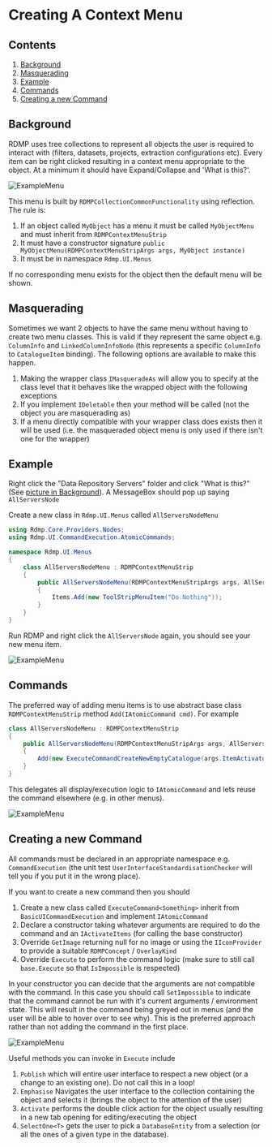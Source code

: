 # Creating A Context Menu

## Contents
1. [Background](#background)
2. [Masquerading](#masquerading)
5. [Example](#example)
6. [Commands](#commands)
7. [Creating a new Command](#creating-a-new-command)

## Background
RDMP uses tree collections to represent all objects the user is required to interact with (filters, datasets, projects, extraction configurations etc).  Every item can be right clicked resulting in a context menu appropriate to the object.  At a minimum it should have Expand/Collapse and 'What is this?'.

![ExampleMenu](Images/CreatingANewRightClickMenu/ExampleMenu.png) 

This menu is built by `RDMPCollectionCommonFunctionality` using reflection.  The rule is:

1. If an object called `MyObject` has a menu it must be called `MyObjectMenu` and must inherit from `RDMPContextMenuStrip`
2. It must have a constructor signature `public MyObjectMenu(RDMPContextMenuStripArgs args, MyObject instance)`
3. It must be in namespace `Rdmp.UI.Menus`

If no corresponding menu exists for the object then the default menu will be shown.

## Masquerading
Sometimes we want 2 objects to have the same menu without having to create two menu classes.  This is valid if they represent the same object e.g. `ColumnInfo` and  `LinkedColumnInfoNode` (this represents a specific `ColumnInfo` to `CatalogueItem` binding).  The following options are available to make this happen.

1. Making the wrapper class `IMasqueradeAs` will allow you to specify at the class level that it behaves like the wrapped object with the following exceptions
1. If you implement `IDeletable` then your method will be called (not the object you are masquerading as)
2. If a menu directly compatible with your wrapper class does exists then it will be used (i.e. the masqueraded object menu is only used if there isn't one for the wrapper)
	
## Example
Right click the "Data Repository Servers" folder and click "What is this?" (See [picture in Background](#background)).  A MessageBox should pop up saying `AllServersNode`

Create a new class in `Rdmp.UI.Menus` called `AllServersNodeMenu` 

```csharp
using Rdmp.Core.Providers.Nodes;
using Rdmp.UI.CommandExecution.AtomicCommands;

namespace Rdmp.UI.Menus
{
    class AllServersNodeMenu : RDMPContextMenuStrip
    {
        public AllServersNodeMenu(RDMPContextMenuStripArgs args, AllServersNode o) : base(args, o)
        {
            Items.Add(new ToolStripMenuItem("Do Nothing"));
        }
    }
}
```

Run RDMP and right click the `AllServersNode` again, you should see your new menu item.

![ExampleMenu](Images/CreatingANewRightClickMenu/DoNothingMenuItem.png)

## Commands
The preferred way of adding menu items is to use abstract base class `RDMPContextMenuStrip` method `Add(IAtomicCommand cmd)`.  For example 

<!--- f243e95a6dc94b3486f44b8f0bb0ed7d --->
```csharp
class AllServersNodeMenu : RDMPContextMenuStrip
{
    public AllServersNodeMenu(RDMPContextMenuStripArgs args, AllServersNode o) : base(args, o)
    {
        Add(new ExecuteCommandCreateNewEmptyCatalogue(args.ItemActivator));
    }
}
```
This delegates all display/execution logic to `IAtomicCommand` and lets reuse the command elsewhere (e.g. in other menus).  

![ExampleMenu](Images/CreatingANewRightClickMenu/AddCommand.png)

## Creating a new Command

All commands must be declared in an appropriate namespace e.g. `CommandExecution` (the unit test `UserInterfaceStandardisationChecker` will tell you if you put it in the wrong place).

If you want to create a new command then you should 
1. Create a new class called `ExecuteCommand<Something>` inherit from `BasicUICommandExecution` and implement `IAtomicCommand`
2. Declare a constructor taking whatever arguments are required to do the command and an `IActivateItems` (for calling the base constructor)
3. Override `GetImage` returning null for no image or using the `IIconProvider` to provide a suitable `RDMPConcept` / `OverlayKind`
4. Override `Execute` to perform the command logic (make sure to still call `base.Execute` so that `IsImpossible` is respected)

In your constructor you can decide that the arguments are not compatible with the command.  In this case you should call `SetImpossible` to indicate that the command cannot be run with it's current arguments / environment state.  This will result in the command being greyed out in menus (and the user will be able to hover over to see why).  This is the preferred approach rather than not adding the command in the first place.

![ExampleMenu](Images/CreatingANewRightClickMenu/IsImpossible.png)

Useful methods you can invoke in `Execute` include

1. `Publish` which will entire user interface to respect a new object (or a change to an existing one).  Do not call this in a loop!
2. `Emphasise` Navigates the user interface to the collection containing the object and selects it (brings the object to the attention of the user)
4. `Activate` performs the double click action for the object usually resulting in a new tab opening for editing/executing the object
3. `SelectOne<T>` gets the user to pick a `DatabaseEntity` from a selection (or all the ones of a given type in the database).

[ColumnInfo]: ./Glossary.md#ColumnInfo
[CatalogueItem]: ./Glossary.md#CatalogueItem

